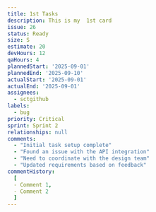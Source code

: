 ```yaml
---
title: 1st Tasks
description: This is my  1st card
issue: 26
status: Ready
size: S
estimate: 20
devHours: 12
qaHours: 4
plannedStart: '2025-09-01'
plannedEnd: '2025-09-10'
actualStart: '2025-09-01'
actualEnd: '2025-09-01'
assignees:
  - sctgithub
labels:
  - bug
priority: Critical
sprint: Sprint 2
relationships: null
comments:
  - "Initial task setup complete"
  - "Found an issue with the API integration"
  - "Need to coordinate with the design team"
  - "Updated requirements based on feedback"
commentHistory: 
  [
  - Comment 1,
  - Comment 2
  ]
---
```


